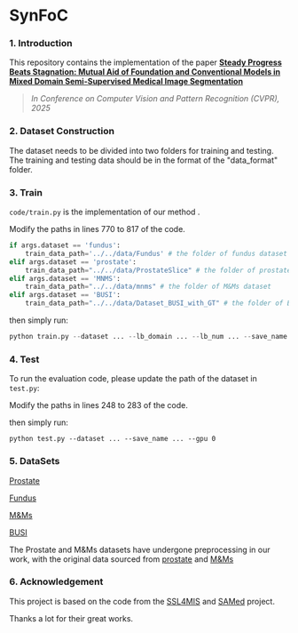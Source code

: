 # SynFoC
### 1. Introduction

This repository contains the implementation of the paper **[Steady Progress Beats Stagnation: Mutual Aid of Foundation and Conventional Models in Mixed Domain Semi-Supervised Medical Image Segmentation](https://github.com/MQinghe/SynFoC)**
> *In Conference on Computer Vision and Pattern Recognition (CVPR), 2025*

### 2. Dataset Construction

The dataset needs to be divided into two folders for training and testing. The training and testing data should be in the format of the "data_format" folder.

### 3. Train

`code/train.py` is the implementation of our method .

Modify the paths in lines 770 to 817 of the code.

```python
if args.dataset == 'fundus':
    train_data_path='../../data/Fundus' # the folder of fundus dataset
elif args.dataset == 'prostate':
    train_data_path="../../data/ProstateSlice" # the folder of prostate dataset
elif args.dataset == 'MNMS':
    train_data_path="../../data/mnms" # the folder of M&Ms dataset
elif args.dataset == 'BUSI':
    train_data_path="../../data/Dataset_BUSI_with_GT" # the folder of BUSI dataset
```

then simply run:

```python
python train.py --dataset ... --lb_domain ... --lb_num ... --save_name ... --gpu 0 --AdamW --warmup --model MedSAM
```

### 4. Test

To run the evaluation code, please update the path of the dataset in `test.py`:

Modify the paths in lines 248 to 283 of the code.

then simply run:

```
python test.py --dataset ... --save_name ... --gpu 0
```

### 5. DataSets

[Prostate](https://drive.google.com/file/d/1xjDB9qKi4vxIhXXvxLhq5-9Il23Tgmbj/view?usp=sharing)

[Fundus](https://drive.google.com/file/d/1p33nsWQaiZMAgsruDoJLyatoq5XAH-TH/view)

[M&Ms](https://drive.google.com/file/d/1LJg1s55EeCEzwBQsg0je7lpbRCKAmE1y/view?usp=sharing)

[BUSI](https://scholar.cu.edu.eg/?q=afahmy/pages/dataset)

The Prostate and M&Ms datasets have undergone preprocessing in our work, with the original data sourced from [prostate](https://liuquande.github.io/SAML/) and [M&Ms](https://www.ub.edu/mnms/) 

### 6. Acknowledgement

This project is based on the code from the [SSL4MIS](https://github.com/HiLab-git/SSL4MIS) and [SAMed](https://github.com/hitachinsk/SAMed) project.

Thanks a lot for their great works.
